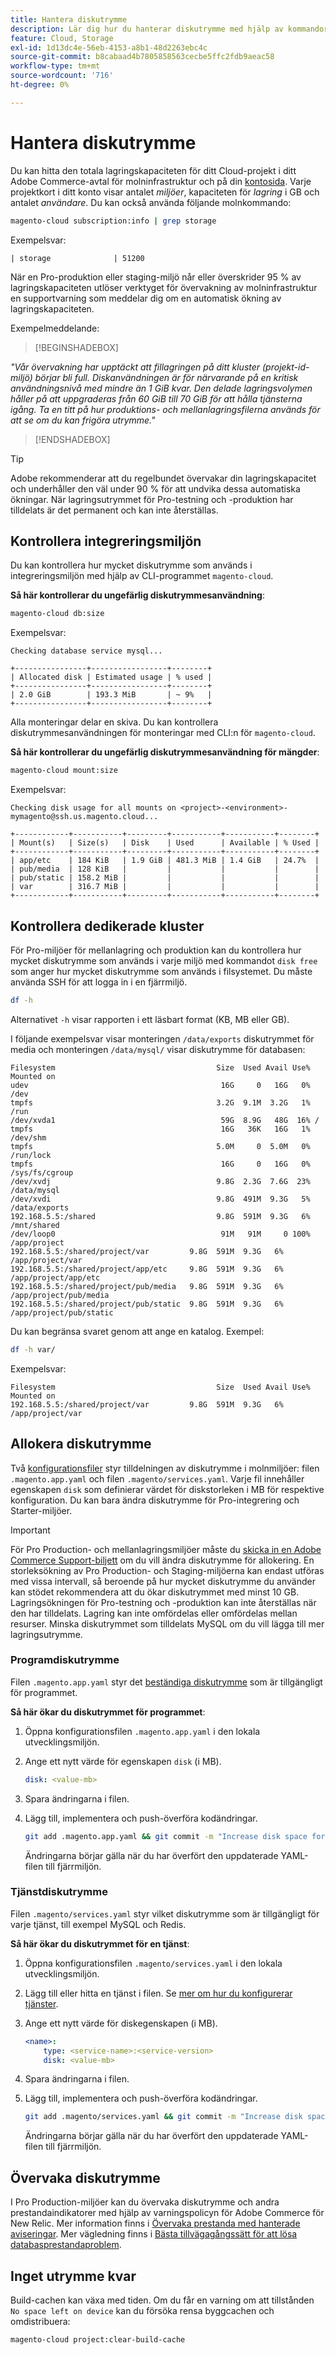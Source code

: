 ```yaml
---
title: Hantera diskutrymme
description: Lär dig hur du hanterar diskutrymme med hjälp av kommandoradsgränssnittet.
feature: Cloud, Storage
exl-id: 1d13dc4e-56eb-4153-a8b1-48d2263ebc4c
source-git-commit: b8cabaad4b7805858563cecbe5ffc2fdb9aeac58
workflow-type: tm+mt
source-wordcount: '716'
ht-degree: 0%

---
```


# Hantera diskutrymme

Du kan hitta den totala lagringskapaciteten för ditt Cloud-projekt i ditt Adobe Commerce-avtal för molninfrastruktur och på din [kontosida](https://accounts.magento.cloud/user). Varje projektkort i ditt konto visar antalet _miljöer_, kapaciteten för _lagring_ i GB och antalet _användare_. Du kan också använda följande molnkommando:

```bash
magento-cloud subscription:info | grep storage
```

Exempelsvar:

```
| storage              | 51200
```

När en Pro-produktion eller staging-miljö når eller överskrider 95 % av lagringskapaciteten utlöser verktyget för övervakning av molninfrastruktur en supportvarning som meddelar dig om en automatisk ökning av lagringskapaciteten.

Exempelmeddelande:

>[!BEGINSHADEBOX]

_&quot;Vår övervakning har upptäckt att fillagringen på ditt kluster (projekt-id-miljö) börjar bli full. Diskanvändningen är för närvarande på en kritisk användningsnivå med mindre än 1 GiB kvar. Den delade lagringsvolymen håller på att uppgraderas från 60 GiB till 70 GiB för att hålla tjänsterna igång. Ta en titt på hur produktions- och mellanlagringsfilerna används för att se om du kan frigöra utrymme.&quot;_

>[!ENDSHADEBOX]

>[!TIP]
>
>Adobe rekommenderar att du regelbundet övervakar din lagringskapacitet och underhåller den väl under 90 % för att undvika dessa automatiska ökningar. När lagringsutrymmet för Pro-testning och -produktion har tilldelats är det permanent och kan inte återställas.

## Kontrollera integreringsmiljön

Du kan kontrollera hur mycket diskutrymme som används i integreringsmiljön med hjälp av CLI-programmet `magento-cloud`.

**Så här kontrollerar du ungefärlig diskutrymmesanvändning**:

```bash
magento-cloud db:size
```

Exempelsvar:

```
Checking database service mysql...

+----------------+-----------------+--------+
| Allocated disk | Estimated usage | % used |
+----------------+-----------------+--------+
| 2.0 GiB        | 193.3 MiB       | ~ 9%   |
+----------------+-----------------+--------+
```

Alla monteringar delar en skiva. Du kan kontrollera diskutrymmesanvändningen för monteringar med CLI:n för `magento-cloud`.

**Så här kontrollerar du ungefärlig diskutrymmesanvändning för mängder**:

```bash
magento-cloud mount:size
```

Exempelsvar:

```
Checking disk usage for all mounts on <project>-<environment>-mymagento@ssh.us.magento.cloud...

+------------+-----------+---------+-----------+-----------+--------+
| Mount(s)   | Size(s)   | Disk    | Used      | Available | % Used |
+------------+-----------+---------+-----------+-----------+--------+
| app/etc    | 184 KiB   | 1.9 GiB | 481.3 MiB | 1.4 GiB   | 24.7%  |
| pub/media  | 128 KiB   |         |           |           |        |
| pub/static | 158.2 MiB |         |           |           |        |
| var        | 316.7 MiB |         |           |           |        |
+------------+-----------+---------+-----------+-----------+--------+
```

## Kontrollera dedikerade kluster

För Pro-miljöer för mellanlagring och produktion kan du kontrollera hur mycket diskutrymme som används i varje miljö med kommandot `disk free` som anger hur mycket diskutrymme som används i filsystemet. Du måste använda SSH för att logga in i en fjärrmiljö.

```bash
df -h
```

Alternativet `-h` visar rapporten i ett läsbart format (KB, MB eller GB).

I följande exempelsvar visar monteringen `/data/exports` diskutrymmet för media och monteringen `/data/mysql/` visar diskutrymme för databasen:

```
Filesystem                                    Size  Used Avail Use% Mounted on
udev                                           16G     0   16G   0% /dev
tmpfs                                         3.2G  9.1M  3.2G   1% /run
/dev/xvda1                                     59G  8.9G   48G  16% /
tmpfs                                          16G   36K   16G   1% /dev/shm
tmpfs                                         5.0M     0  5.0M   0% /run/lock
tmpfs                                          16G     0   16G   0% /sys/fs/cgroup
/dev/xvdj                                     9.8G  2.3G  7.6G  23% /data/mysql
/dev/xvdi                                     9.8G  491M  9.3G   5% /data/exports
192.168.5.5:/shared                           9.8G  591M  9.3G   6% /mnt/shared
/dev/loop0                                     91M   91M     0 100% /app/project
192.168.5.5:/shared/project/var         9.8G  591M  9.3G   6% /app/project/var
192.168.5.5:/shared/project/app/etc     9.8G  591M  9.3G   6% /app/project/app/etc
192.168.5.5:/shared/project/pub/media   9.8G  591M  9.3G   6% /app/project/pub/media
192.168.5.5:/shared/project/pub/static  9.8G  591M  9.3G   6% /app/project/pub/static
```

Du kan begränsa svaret genom att ange en katalog. Exempel:

```bash
df -h var/
```

Exempelsvar:

```
Filesystem                                    Size  Used Avail Use% Mounted on
192.168.5.5:/shared/project/var         9.8G  591M  9.3G   6% /app/project/var
```

## Allokera diskutrymme

Två [konfigurationsfiler](../environment/overview.md) styr tilldelningen av diskutrymme i molnmiljöer: filen `.magento.app.yaml` och filen `.magento/services.yaml`. Varje fil innehåller egenskapen `disk` som definierar värdet för diskstorleken i MB för respektive konfiguration. Du kan bara ändra diskutrymme för Pro-integrering och Starter-miljöer.

>[!IMPORTANT]
>
>För Pro Production- och mellanlagringsmiljöer måste du [skicka in en Adobe Commerce Support-biljett](https://experienceleague.adobe.com/docs/commerce-knowledge-base/kb/help-center-guide/magento-help-center-user-guide.html#submit-ticket) om du vill ändra diskutrymme för allokering. En storleksökning av Pro Production- och Staging-miljöerna kan endast utföras med vissa intervall, så beroende på hur mycket diskutrymme du använder kan stödet rekommendera att du ökar diskutrymmet med minst 10 GB. Lagringsökningen för Pro-testning och -produktion kan inte återställas när den har tilldelats. Lagring kan inte omfördelas eller omfördelas mellan resurser. Minska diskutrymmet som tilldelats MySQL om du vill lägga till mer lagringsutrymme.

### Programdiskutrymme

Filen `.magento.app.yaml` styr det [beständiga diskutrymme](../application/properties.md#disk) som är tillgängligt för programmet.

**Så här ökar du diskutrymmet för programmet**:

1. Öppna konfigurationsfilen `.magento.app.yaml` i den lokala utvecklingsmiljön.

1. Ange ett nytt värde för egenskapen `disk` (i MB).

   ```yaml
   disk: <value-mb>
   ```

1. Spara ändringarna i filen.

1. Lägg till, implementera och push-överföra kodändringar.

   ```bash
   git add .magento.app.yaml && git commit -m "Increase disk space for application" && git push origin <branch-name>
   ```

   Ändringarna börjar gälla när du har överfört den uppdaterade YAML-filen till fjärrmiljön.

### Tjänstdiskutrymme

Filen `.magento/services.yaml` styr vilket diskutrymme som är tillgängligt för varje tjänst, till exempel MySQL och Redis.

**Så här ökar du diskutrymmet för en tjänst**:

1. Öppna konfigurationsfilen `.magento/services.yaml` i den lokala utvecklingsmiljön.

1. Lägg till eller hitta en tjänst i filen. Se [mer om hur du konfigurerar tjänster](../services/services-yaml.md).

1. Ange ett nytt värde för diskegenskapen (i MB).

   ```yaml
   <name>:
       type: <service-name>:<service-version>
       disk: <value-mb>
   ```

1. Spara ändringarna i filen.

1. Lägg till, implementera och push-överföra kodändringar.

   ```bash
   git add .magento/services.yaml && git commit -m "Increase disk space for service" && git push origin <branch-name>
   ```

   Ändringarna börjar gälla när du har överfört den uppdaterade YAML-filen till fjärrmiljön.

## Övervaka diskutrymme

I Pro Production-miljöer kan du övervaka diskutrymme och andra prestandaindikatorer med hjälp av varningspolicyn för Adobe Commerce för New Relic. Mer information finns i [Övervaka prestanda med hanterade aviseringar](../monitor/investigate-performance.md#monitor-performance-with-managed-alerts). Mer vägledning finns i [Bästa tillvägagångssätt för att lösa databasprestandaproblem](https://experienceleague.adobe.com/docs/commerce-operations/implementation-playbook/best-practices/maintenance/resolve-database-performance-issues.html).

## Inget utrymme kvar

Build-cachen kan växa med tiden. Om du får en varning om att tillstånden `No space left on device` kan du försöka rensa byggcachen och omdistribuera:

```bash
magento-cloud project:clear-build-cache
```

